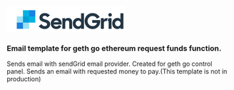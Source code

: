 
<img src='https://github.com/edmlbox/sendGridMail/blob/master/SG_Logo_BlogConverted.jpg'>

### Email template for geth go ethereum request funds function.


Sends email with sendGrid email provider. Created for geth go control panel. Sends an email with requested money to pay.(This template is not in production)
